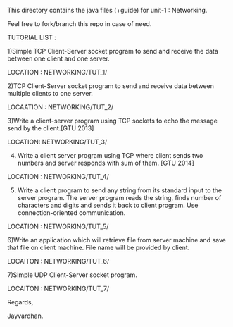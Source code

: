 This directory contains the java files (+guide) for unit-1 : Networking.

Feel free to fork/branch this repo in case of need.



TUTORIAL LIST : 


1)Simple TCP Client-Server socket program to send and receive the data between one client and one server.


LOCATION : NETWORKING/TUT_1/




2)TCP Client-Server socket program to send and receive data between multiple clients to  one server.

LOCAATION : NETWORKING/TUT_2/



3)Write a client-server program using TCP sockets to echo the message send by the client.[GTU 2013]

LOCATION: NETWORKING/TUT_3/


4) Write a client server program using TCP where client sends two numbers and server responds with sum of them. [GTU 2014]

LOCATION : NETWORKING/TUT_4/



5) Write a client program to send any string from its standard input to the server program. The server program reads the string, finds number of characters and digits and sends it back to client program. Use connection-oriented communication.

LOCATION : NETWORKING/TUT_5/


6)Write an application which will retrieve file from server machine and save that file on client machine. File name will be provided by client.

LOCAITON : NETWORKING/TUT_6/


7)Simple UDP Client-Server socket program.

LOCAITON : NETWORKING/TUT_7/


Regards,

Jayvardhan.
